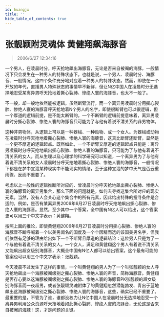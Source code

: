 ```yaml
---
id: huangjx
title: ''
hide_table_of_contents: true
---
```


# 张靓颖附灵魂体 黄健翔飙海豚音

> 2006/6/27 12:34:16

一个男人，在凌晨时分，呼天抢地飙出海豚音，无论是否来自被阉的海豚，一般情况下只会发生在一种男人的特殊状态下。也就是说，一个男人、凌晨时分、海豚音、一般情况，这四个条件充分地对应着一种男人的特殊状态。然而，即使在一个开放的年代，直播男人特殊状态的事情早不新鲜，但让N亿中国人在凌晨时分无选择地忍受某离异男呼天抢地着撕心裂肺、惨绝人寰的海豚音，也太不一般了。
 
不一般，却一般地依然能被逻辑。虽然断臂流行，而一个离异男凌晨时分用撕心裂肺、惨绝人寰的海豚音呼天抢地着N个男人的名字，即使很断臂也可以很逻辑，但一个厚道的逻辑前提，是不能太断臂的。一个不断臂的逻辑前提意味着，离异男凌晨时分撕心裂肺、惨绝人寰的海豚音只可能为了与他有着说不清关系的非男物体。

这种非男物体，从逻辑上可以是一种器械、一种动物、或一个女人。为器械或动物在凌晨时分呼天抢地着撕心裂肺、惨绝人寰的海豚音，这真比断臂还断臂，显然是一个更不厚道的逻辑起点。既然如此，一个不断臂又厚道的逻辑起点只能是：离异男凌晨时分呼天抢地飙出撕心裂肺、惨绝人寰的海豚音，只可能为了与他有着说不清关系的女人。而从生理以及心理学的科学研究可以知道，一个离异男为了与他有着说不清关系的女人凌晨时分呼天抢地着撕心裂肺、惨绝人寰的海豚音，一般情况下都是在梦中宣泄某种现实中不能现实的情绪，至于这种宣泄的梦中天气是否云重雨骤，反而不重要了。

考虑以上一般性的逻辑推断所对应的、曾凌晨时分呼天抢地飙出撕心裂肺、惨绝人寰的海豚音的离异男集合，那么下面的问题就是，如何去寻找这集合所对应的现实元素。当然，没有人会关心这个集合中的所有元素，因此给出特殊的搜寻条件是合适的，例如，是否有某离异男2006年6月27日凌晨时呼天抢地飙出撕心裂肺、惨绝人寰的海豚音。显然，至少其中一个答案，全中国有N亿人可以给出，这个答案更可以用三个中文字表示：黄健翔。

按照上面的推论，即使黄健翔2006年6月27日凌晨时分用撕心裂肺、惨绝人寰的海豚音不断呼喊着一个以美男闻名的国度及一个个因精而选的该国美男名字，但我们依然有足够的理由给出如下一个不断臂且厚道的逻辑结论：这位男人只是为了一个与他有着说不清关系的女人。一个女人，满足和黄健翔这个男人有着说不清关系又能飙出超女级别海豚音，大概全中国有N亿人都可以给出答案，这个最有可能的答案也可以用三个中文字表示：张靓颖。

今天凌晨不过发生了这样的事情，一个叫黄健翔的男人为了一个叫张靓颖的女人呼天抢地飙出一个海豚被阉级别之撕心裂肺、惨绝人寰的声音，简称海豚音。黄健翔是否存心要以这海豚被阉级别之撕心裂肺、惨绝人寰的海豚音PK张靓颖的超女级别海豚音而一夜超男，或者张靓颖灵魂附体了的黄健翔忽然潜能勃发、青出于蓝地飙出这海豚被阉级别之撕心裂肺、惨绝人寰的海豚音，这些，确实已经不重要了。最重要的是，不管为了谁，谁都没权力让N亿中国人在凌晨时分无选择地忍受一个离异男利用公众资源呼天抢地着如此撕心裂肺、惨绝人寰的海豚音，无论这是否来自被阉的海豚！这，才是问题的关键。